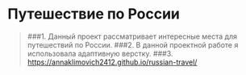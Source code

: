 # Путешествие по России
> ###1. Данный проект рассматривает интересные места для путешествий по России.
> ###2. В данной проектной работе я использовала адаптивную верстку.
> ###3. https://annaklimovich2412.github.io/russian-travel/